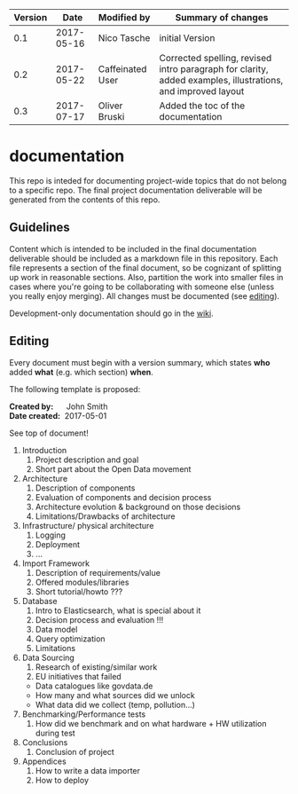 |Version|Date|Modified by|Summary of changes
|-------|----|-----------|------------------
|0.1    | 2017-05-16 |Nico Tasche | initial Version
|0.2    | 2017-05-22 |Caffeinated User|Corrected spelling, revised intro paragraph for clarity, added examples, illustrations, and improved layout
|0.3    | 2017-07-17 |Oliver Bruski | Added the toc of the documentation

# documentation

This repo is inteded for documenting project-wide topics that do not belong to a specific repo. The final project documentation deliverable will be generated from the contents of this repo.

## Guidelines

Content which is intended to be included in the final documentation deliverable should be included as a markdown file in this repository. Each file represents a section of the final document, so be cognizant of splitting up work in reasonable sections. Also, partition the work into smaller files in cases where you're going to be collaborating with someone else (unless you really enjoy merging). All changes must be documented (see [editing](#editing)).

Development-only documentation should go in the [wiki](https://github.com/OpenData-tu/documentation/wiki).

## Editing

Every document must begin with a version summary, which states **who** added **what** (e.g. which section) **when**.

The following template is proposed:

**Created by:**&nbsp;&nbsp;&nbsp;&nbsp;&nbsp;&nbsp;John Smith  
**Date created:**&nbsp;&nbsp;2017-05-01

See top of document!

1. Introduction
    1. Project description and goal
    1. Short part about the Open Data movement
1. Architecture
    1. Description of components
    1. Evaluation of components and decision process
    1. Architecture evolution & background on those decisions
    1. Limitations/Drawbacks of architecture
1. Infrastructure/ physical architecture
    1. Logging
    1. Deployment
    1. ...
1. Import Framework
    1. Description of requirements/value
    1. Offered modules/libraries
    1. Short tutorial/howto ???
1. Database
    1. Intro to Elasticsearch, what is special about it
    1. Decision process and evaluation !!!
    1. Data model
    1. Query optimization
    1. Limitations
1. Data Sourcing
    1. Research of existing/similar work
    1. EU initiatives that failed
      * Data catalogues like govdata.de
      * How many and what sources did we unlock
      * What data did we collect (temp, pollution...)
1. Benchmarking/Performance tests
    1. How did we benchmark and on what hardware + HW utilization during test
1. Conclusions
    1. Conclusion of project
1. Appendices
    1. How to write a data importer
    1. How to deploy

